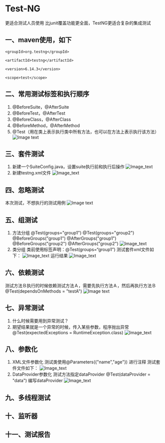 # Test-NG
更适合测试人员使用
比junit覆盖功能更全面，TestNG更适合复杂的集成测试


一、maven使用，如下
---

<dependency>

    <groupId>org.testng</groupId>

    <artifactId>testng</artifactId>

    <version>6.14.3</version>

    <scope>test</scope>

</dependency>

二、常用测试标签和执行顺序
---
1.  @BeforeSuite，@AfterSuite 
2.  @BeforeTest，@AfterTest
3.  @BeforeClass，@AfterClass
3.  @BeforeMethod，@AfterMethod
4.  @Test（用在类上表示执行类中所有方法，也可以在方法上表示执行该方法）
  ![Image text](https://github.com/xiaowenhui/testNG-learn/blob/master/images/testng%E6%89%A7%E8%A1%8C%E9%A1%BA%E5%BA%8F.png)


三、套件测试
---
1. 新建一个SuiteConfig.java，设置suite执行前和执行后操作
                ![Image_text](https://github.com/xiaowenhui/testNG-learn/blob/master/images/suite-SuiteConfig.png)
2. 新建testng.xml文件
                ![Image_text](https://github.com/xiaowenhui/testNG-learn/blob/master/images/suite-testngxml.png)
     
四、忽略测试
---
本次测试，不想执行的测试用例
               ![Image text](https://github.com/xiaowenhui/testNG-learn/blob/master/images/ignore.png)

五、组测试
---
1. 方法分组
   @Test(groups="group1")
   @Test(groups="group2")
   @BeforeGroups("group1")
   @AfterGroups("group1")
   @BeforeGroups("group2")
   @AfterGroups("group2")
           ![Image_text](https://github.com/xiaowenhui/testNG-learn/blob/master/images/groupOnMethod.png)
2. 类分组
   类前使用标签声明：@Test(groups=“group1”)
   测试套件xml文件如下：
              ![Image_text](https://github.com/xiaowenhui/testNG-learn/blob/master/images/groupOnClass.png)
   运行结果
              ![Image_text](https://github.com/xiaowenhui/testNG-learn/blob/master/images/groupOnClass-Result.jpg)
   
六、依赖测试
---
测试方法Ｂ执行的时候依赖测试方法Ａ，需要先执行方法Ａ，然后再执行方法Ｂ
@Test(dependsOnMethods = "testA")
      ![Image text](https://github.com/xiaowenhui/testNG-learn/blob/master/images/dependTest.png)
   
七、异常测试
---
1. 什么时候需要用到异常测试？
2. 期望结果就是一个异常的时候，传入某些参数，程序抛出异常
   @Test(expectedExceptions = RuntimeException.class)
          ![Image_text](https://github.com/xiaowenhui/testNG-learn/blob/master/images/exceprtionTest.png)
    
八、参数化
---
1. XML文件参数化
       测试类使用@Parameters({"name","age"}) 进行注释
       测试套件文件如下：
             ![Image_text](https://github.com/xiaowenhui/testNG-learn/blob/master/images/prameter-xml.png)
2. DataProvider参数化
      测试方法指定dataProvider   @Test(dataProvider = "data")
      编写dataProvider
             ![Image_text](https://github.com/xiaowenhui/testNG-learn/blob/master/images/parameter-dataprovider.png)


九、多线程测试
---


十、监听器
---


十一、测试报告
---




